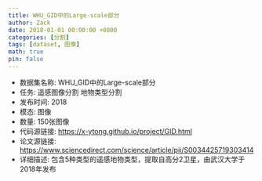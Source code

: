 ```yaml
---
title: WHU_GID中的Large-scale部分
author: Zack
date: 2018-01-01 00:00:00 +0800
categories: [分割]
tags: [dataset, 图像]
math: true
pin: false
---
```

- 数据集名称: WHU_GID中的Large-scale部分
- 任务: 遥感图像分割 地物类型分割
- 发布时间: 2018
- 模态: 图像
- 数量: 150张图像
- 代码源链接: https://x-ytong.github.io/project/GID.html
- 论文源链接: https://www.sciencedirect.com/science/article/pii/S0034425719303414
- 详细描述: 包含5种类型的遥感地物类型，提取自高分2卫星，由武汉大学于2018年发布
